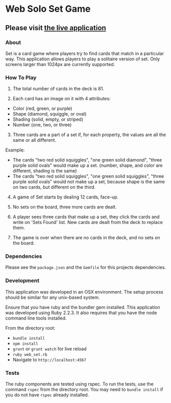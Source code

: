 Web Solo Set Game
==================


Please visit [the live application](http://setcardga.me/)
----------------------------------------------------------


### About
Set is a card game where players try to find cards that match in a particular way. This application allows players to play a solitaire version of set. Only screens larger than 1024px are currently supported.

### How To Play

1. The total number of cards in the deck is 81.

2. Each card has an image on it with 4 attributes:

  * Color (red, green, or purple)
  * Shape (diamond, squiggle, or oval)
  * Shading (solid, empty, or striped)
  * Number (one, two, or three)

3. Three cards are a part of a set if, for each property, the values are all the same or all different.

  Example:
  * The cards "two red solid squiggles", "one green solid diamond", "three purple solid ovals" would make up a set. (number, shape, and color are different, shading is the same)
  * The cards "two red solid squiggles", "one green solid squiggles", "three purple solid ovals" would not make up a set, because shape is the same on two cards, but different on the third.

4. A game of Set starts by dealing 12 cards, face-up.

5. No sets on the board, three more cards are dealt.

6. A player sees three cards that make up a set, they click the cards and write on 'Sets Found' list.
   New cards are dealt from the deck to replace them.

7. The game is over when there are no cards in the deck, and no sets on the board.

### Dependencies
Please see the `package.json` and the `Gemfile` for this projects dependencies.

### Development
This application was developed in an OSX environment. The setup process should be similar for any unix-based system.

Ensure that you have ruby and the bundler gem installed. This application was developed using Ruby 2.2.3. It also requires that you have the node command line tools installed.

From the directory root:

  * `bundle install`
  * `npm install`
  * `grunt` or `grunt watch` for live reload
  * `ruby web_set.rb`
  * Navigate to `http://localhost:4567`

### Tests
The ruby components are tested using rspec. To run the tests, use the command `rspec` from the directory root. You may need to `bundle install` if you do not have `rspec` already installed.
